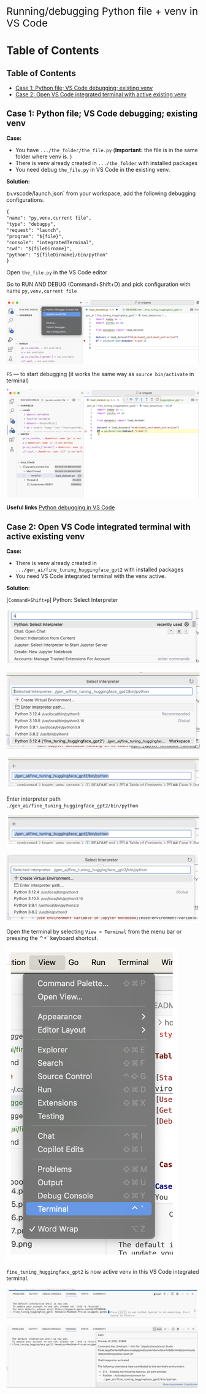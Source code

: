 <p style="font-size: 26px;"> Running/debugging Python file + venv in VS Code </p>

# Table of Contents

## Table of Contents

- [Case 1: Python file; VS Code debugging; existing venv](#case-1-python-file-vs-code-debugging-existing-venv)
- [Case 2: Open VS Code integrated terminal with active existing venv](#case-2-open-vs-code-integrated-terminal-with-active-existing-venv)



## Case 1: Python file; VS Code debugging; existing venv

**Case:**
- You have `.../the_folder/the_file.py` (**Important:** the file is in the same folder where venv is. )
- There is venv already created in `.../the_folder` with installed packages
- You need debug `the_file.py` in VS Code in the existing venv.

**Solution:**

`
In `.vscode/launch.json` from your workspace, add the following debugging configurations.

```
{
"name": "py,venv,current file",
"type": "debugpy",
"request": "launch",
"program": "${file}",
"console": "integratedTerminal",
"cwd": "${fileDirname}",
"python": "${fileDirname}/bin/python"
}
```

Open `the_file.py` in the VS Code editor

Go to RUN AND DEBUG (Command+Shift+D) and pick configuration with name  `py,venv,current file`

![case1_pick_conf.png](readme_files/case1_pick_conf.png)



`F5` — to start debugging (it works the same way as `source bin/activate` in terminal)


![case1_debug.png](readme_files/case1_debug.png)

**Useful links**
[Python debugging in VS Code](https://code.visualstudio.com/docs/python/debugging)


## Case 2: Open VS Code integrated terminal with active existing venv
**Case:**
- There is venv already created in `.../gen_ai/fine_tuning_huggingface_gpt2` with installed packages
- You need VS Code integrated terminal with the venv active.

**Solution:**

[`Command+Shift+p`]  Python: Select Interpreter

![case2_select_interpreter.png](readme_files/case2_select_interpreter.png)


![case2_enter_interpreter_path_01.png](readme_files/case2_enter_interpreter_path_01.png)

![case2_enter_interpreter_path_02.png](readme_files/case2_enter_interpreter_path_02.png)

Enter interpreter path\
`./gen_ai/fine_tuning_huggingface_gpt2/bin/python`


![case2_enter_interpreter_path_02.png](readme_files/case2_enter_interpreter_path_02.png)





![case2_enter_interpreter_path_03.png](readme_files/case2_enter_interpreter_path_03.png)




Open the terminal by selecting `View > Terminal` from the menu bar or pressing the ⌃+` keyboard shortcut.

![case2_open_new_terminal.png](readme_files/case2_open_new_terminal.png)


`fine_tuning_huggingface_gpt2` is now active venv in this VS Code integrated terminal.

![case2_rezult_01.png](readme_files/case2_rezult_01.png)

![case2_rezult_02.png](readme_files/case2_rezult_02.png)






